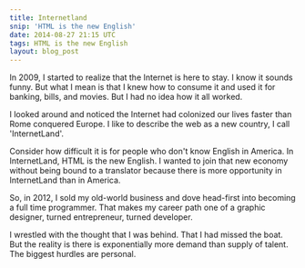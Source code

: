```yaml
---
title: Internetland
snip: 'HTML is the new English'
date: 2014-08-27 21:15 UTC
tags: HTML is the new English
layout: blog_post
---
```


In 2009, I started to realize that the Internet is here to stay. I know it sounds funny. But what I mean is that I knew how to consume it and used it for banking, bills, and movies. But I had no idea how it all worked. 

I looked around and noticed the Internet had colonized our lives faster than Rome conquered Europe. I like to describe the web as a new country, I call 'InternetLand'.

Consider how difficult it is for people who don't know English in America. In InternetLand, HTML is the new English. I wanted to join that new economy without being bound to a translator because there is more opportunity in InternetLand than in America.

So, in 2012, I sold my old-world business and dove head-first into becoming a full time programmer. That makes my career path one of a graphic designer, turned entrepreneur, turned developer.

I wrestled with the thought that I was behind. That I had missed the boat. But the reality is there is exponentially more demand than supply of talent. The biggest hurdles are personal.
